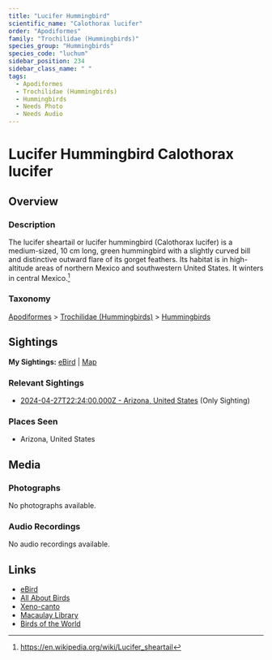 ```yaml
---
title: "Lucifer Hummingbird"
scientific_name: "Calothorax lucifer"
order: "Apodiformes"
family: "Trochilidae (Hummingbirds)"
species_group: "Hummingbirds"
species_code: "luchum"
sidebar_position: 234
sidebar_class_name: " "
tags: 
  - Apodiformes
  - Trochilidae (Hummingbirds)
  - Hummingbirds
  - Needs Photo
  - Needs Audio
---
```


# Lucifer Hummingbird <span className='sci_name'>Calothorax lucifer</span>

## Overview

### Description
The lucifer sheartail or lucifer hummingbird (Calothorax lucifer) is a medium-sized, 10 cm long, green hummingbird with a slightly curved bill and distinctive outward flare of its gorget feathers. Its habitat is in high-altitude areas of northern Mexico and southwestern United States. It winters in central Mexico.[^1]

[^1]: https://en.wikipedia.org/wiki/Lucifer_sheartail

### Taxonomy
[Apodiformes](/tags/apodiformes) > [Trochilidae (Hummingbirds)](/tags/trochilidae-hummingbirds) > [Hummingbirds](/tags/hummingbirds)


## Sightings

**My Sightings:** [eBird](https://ebird.org/lifelist?r=world&time=life&spp=luchum) | [Map](/map?species_code=luchum)

### Relevant Sightings

* [2024-04-27T22:24:00.000Z - Arizona, United States](https://ebird.org/checklist/S170629025) (Only Sighting)

### Places Seen

* Arizona, United States



## Media
### Photographs
No photographs available.

### Audio Recordings
No audio recordings available.

## Links
* [eBird](https://ebird.org/species/luchum) 
* [All About Birds](https://www.allaboutbirds.org/guide/luchum) 
* [Xeno-canto](https://www.xeno-canto.org/species/calothorax-lucifer) 
* [Macaulay Library](https://search.macaulaylibrary.org/catalog?taxonCode=luchum&sort=rating_rank_desc)
* [Birds of the World](https://birdsoftheworld.org/bow/species/luchum)

